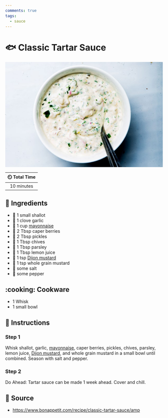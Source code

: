 ```yaml
---
comments: true
tags:
  - sauce
---
```

# :fish: Classic Tartar Sauce

![Classic Tartar Sauce](../assets/images/classic-tartar-sauce.jpg)

| :timer_clock: Total Time |
|:-----------------------: |
| 10 minutes |

## :salt: Ingredients

- :onion: 1 small shallot
- :garlic: 1 clove garlic
- :egg: 1 cup [mayonnaise][1]
- :sponge: 2 Tbsp caper berries
- :cucumber: 2 Tbsp pickles
- :herb: 1 Tbsp chives
- :herb: 1 Tbsp parsley
- :lemon: 1 Tbsp lemon juice
- :hotdog: 1 tsp [Dijon mustard][2]
- :hotdog: 1 tsp whole grain mustard
- :salt: some salt
- :salt: some pepper

## :cooking: Cookware

- 1 Whisk
- 1 small bowl

## :pencil: Instructions

### Step 1

Whisk shallot, garlic, [mayonnaise][1], caper berries, pickles, chives, parsley, lemon juice, [Dijon mustard][2], and
whole grain mustard in a small bowl until combined. Season with salt and pepper.

### Step 2

Do Ahead: Tartar sauce can be made 1 week ahead. Cover and chill.

## :link: Source

- <https://www.bonappetit.com/recipe/classic-tartar-sauce/amp>

[1]: <./mayonnaise.md>
[2]: <./dijon-mustard.md>
